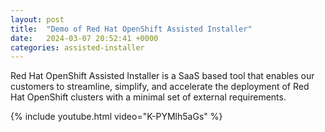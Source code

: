 ```yaml
---
layout: post
title:  "Demo of Red Hat OpenShift Assisted Installer"
date:   2024-03-07 20:52:41 +0000
categories: assisted-installer
---
```

Red Hat OpenShift Assisted Installer is a SaaS based tool that enables our customers to streamline, simplify, and accelerate the deployment of Red Hat OpenShift clusters with a minimal set of external requirements.

{% include youtube.html video="K-PYMlh5aGs" %}

[jekyll-docs]: https://jekyllrb.com/docs/home
[jekyll-gh]:   https://github.com/jekyll/jekyll
[jekyll-talk]: https://talk.jekyllrb.com/